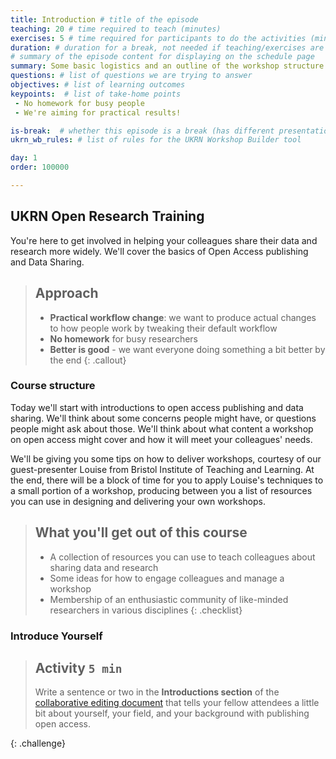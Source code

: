 ```yaml
---
title: Introduction # title of the episode
teaching: 20 # time required to teach (minutes)
exercises: 5 # time required for participants to do the activities (minutes)
duration: # duration for a break, not needed if teaching/exercises are present (minutes)
# summary of the episode content for displaying on the schedule page
summary: Some basic logistics and an outline of the workshop structure.
questions: # list of questions we are trying to answer
objectives: # list of learning outcomes
keypoints:  # list of take-home points
 - No homework for busy people
 - We're aiming for practical results!

is-break:  # whether this episode is a break (has different presentation)
ukrn_wb_rules: # list of rules for the UKRN Workshop Builder tool

day: 1
order: 100000

---
```


## UKRN Open Research Training

You're here to get involved in helping your colleagues share their data and research more widely.
We'll cover the basics of Open Access publishing and Data Sharing.

> ## Approach
> * **Practical workflow change**: we want to produce actual changes to how people work by tweaking their default workflow
> * **No homework** for busy researchers
> * **Better is good** - we want everyone doing something a bit better by the end
{: .callout}

### Course structure

Today we'll start with introductions to open access publishing and data sharing.
We'll think about some concerns people might have, or questions people might ask about those.
We'll think about what content a workshop on open access might cover
and how it will meet your colleagues' needs.

We'll be giving you some tips on how to deliver workshops,
courtesy of our guest-presenter Louise from Bristol Institute of Teaching and Learning.
At the end, there will be a block of time for you to apply Louise's techniques to
a small portion of a workshop, producing between you a list of resources you can use
in designing and delivering your own workshops.

> ## What you'll get out of this course
> * A collection of resources you can use to teach colleagues about sharing data and research
> * Some ideas for how to engage colleagues and manage a workshop
> * Membership of an enthusiastic community of like-minded researchers in various disciplines
{: .checklist}

### Introduce Yourself

> ## Activity `5 min`
> Write a sentence or two in the **Introductions section** of the <a href="{{ site.collaborative_notes }}" target="_blank">collaborative editing document</a> that tells your fellow attendees a little bit about yourself, your field, and your background with publishing open access.
>
{: .challenge}
